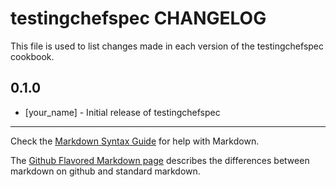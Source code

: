 testingchefspec CHANGELOG
=========================

This file is used to list changes made in each version of the testingchefspec cookbook.

0.1.0
-----
- [your_name] - Initial release of testingchefspec

- - -
Check the [Markdown Syntax Guide](http://daringfireball.net/projects/markdown/syntax) for help with Markdown.

The [Github Flavored Markdown page](http://github.github.com/github-flavored-markdown/) describes the differences between markdown on github and standard markdown.
